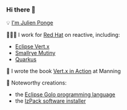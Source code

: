 ### Hi there 👋

💡 [I'm Julien Ponge](https://julien.ponge.org)

👨🏻‍💻 I work for [Red Hat](https://www.redhat.com/en) on reactive, including:
* [Eclipse Vert.x](https://github.com/eclipse-vertx/vert.x)
* [Smallrye Mutiny](https://github.com/smallrye/smallrye-mutiny)
* [Quarkus](https://github.com/quarkusio/quarkus)

📖 I wrote the book [Vert.x in Action](https://www.manning.com/books/vertx-in-action) at Manning

📜 Noteworthy creations: 
* the [Eclipse Golo programming language](https://github.com/eclipse/golo-lang)
* the [IzPack software installer](https://github.com/izpack/izpack)

<!--
**jponge/jponge** is a ✨ _special_ ✨ repository because its `README.md` (this file) appears on your GitHub profile.

Here are some ideas to get you started:

- 🔭 I’m currently working on ...
- 🌱 I’m currently learning ...
- 👯 I’m looking to collaborate on ...
- 🤔 I’m looking for help with ...
- 💬 Ask me about ...
- 📫 How to reach me: ...
- 😄 Pronouns: ...
- ⚡ Fun fact: ...
-->
